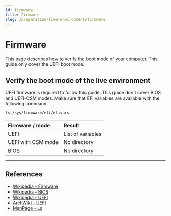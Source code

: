 ```yaml
---
id: firmware
title: Firmware
slug: /preparation/live-environment/firmware
---
```


<head>
  <title>Live environment firmware | Arcadia</title>
</head>

# Firmware

This page describes how to verify the boot mode of your computer. This guide only cover the UEFI boot mode.

## Verify the boot mode of the live environment

UEFI firmware is required to follow this guide. This guide don't cover BIOS and UEFI-CSM modes. Make sure that EFI variables are available with the following command.

``` bash
ls /sys/firmware/efi/efivars
```

| Firmware / mode    | Result            |
| :----------------- | :---------------- |
| UEFI               | List of variables |
| UEFI with CSM mode | No directory      |
| BIOS               | No directory      |

---

## References

- [Wikipedia - Firmware](https://en.wikipedia.org/wiki/Firmware)
- [Wikipedia - BIOS](https://en.wikipedia.org/wiki/BIOS)
- [Wikipedia - UEFI](https://en.wikipedia.org/wiki/Unified_Extensible_Firmware_Interface)
- [ArchWiki - UEFI](https://wiki.archlinux.org/index.php/Unified_Extensible_Firmware_Interface)
- [ManPage - Ls](https://jlk.fjfi.cvut.cz/arch/manpages/man/core/coreutils/ls.1.en)